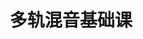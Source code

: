---
layout: encrypted
title: 多轨混音基础课
tags: notes alexmixing music
src: https://www.alexmixing.com/

encrypted: 1f04ec89d67edeca6dcb57b82dbcfae15f21daea19043de1d39d1870d27926c3U2FsdGVkX1+JUfcW3Vf4/RdCZvVGgodwWIrLj2n59t018tPxr7WslPPd8XqkSkSiXv7XFH/zJzZZB5u9RuPDwBN0jnEOUclUZixxwnVpyxQ=
---